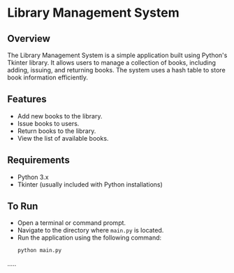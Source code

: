 # Library Management System

## Overview
The Library Management System is a simple application built using Python's Tkinter library. It allows users to manage a collection of books, including adding, issuing, and returning books. The system uses a hash table to store book information efficiently.

## Features
- Add new books to the library.
- Issue books to users.
- Return books to the library.
- View the list of available books.

## Requirements
- Python 3.x
- Tkinter (usually included with Python installations)

## To Run 
-  Open a terminal or command prompt.
- Navigate to the directory where `main.py` is located.
- Run the application using the following command:
   ```bash
   python main.py
.....
